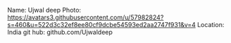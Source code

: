 Name: Ujwal deep
Photo: https://avatars3.githubusercontent.com/u/57982824?s=460&u=522d3c32ef8ee80cf9dcbe54593ed2aa2747f931&v=4
Location: India
git hub: github.com/Ujwaldeep
